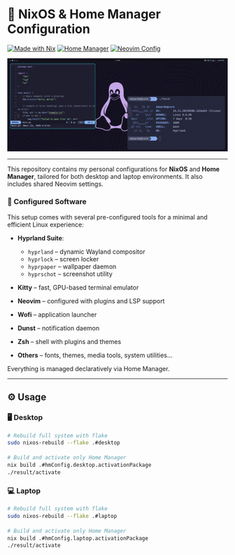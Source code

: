 # 🐧 NixOS & Home Manager Configuration
[![Made with Nix](https://img.shields.io/badge/Made%20with-Nix-5277C3?logo=nixos&logoColor=white)](https://nixos.org)
[![Home Manager](https://img.shields.io/badge/Managed%20by-Home%20Manager-5E81AC?logo=linux&logoColor=white)](https://nix-community.github.io/home-manager/)
[![Neovim Config](https://img.shields.io/badge/Editor-Neovim-57A143?logo=neovim&logoColor=white)](https://neovim.io)

<p align="center">
  <img src=".github/imgs/screenshot.png" alt="Screenshot" width="auto" />
</p>

---
This repository contains my personal configurations for **NixOS** and **Home Manager**, tailored for both desktop and laptop environments. It also includes shared Neovim settings.

### 🧩 Configured Software

This setup comes with several pre-configured tools for a minimal and efficient Linux experience:

* **Hyprland Suite**:

  * `hyprland` – dynamic Wayland compositor
  * `hyprlock` – screen locker
  * `hyprpaper` – wallpaper daemon
  * `hyprschot` – screenshot utility
* **Kitty** – fast, GPU-based terminal emulator
* **Neovim** – configured with plugins and LSP support
* **Wofi** – application launcher
* **Dunst** – notification daemon
* **Zsh** – shell with plugins and themes
* **Others** – fonts, themes, media tools, system utilities...

Everything is managed declaratively via Home Manager.

---
## ⚙️ Usage

### 🖥️ Desktop

```bash
# Rebuild full system with flake
sudo nixos-rebuild --flake .#desktop

# Build and activate only Home Manager
nix build .#hmConfig.desktop.activationPackage
./result/activate
````

### 💻 Laptop

```bash
# Rebuild full system with flake
sudo nixos-rebuild --flake .#laptop

# Build and activate only Home Manager
nix build .#hmConfig.laptop.activationPackage
./result/activate
```


